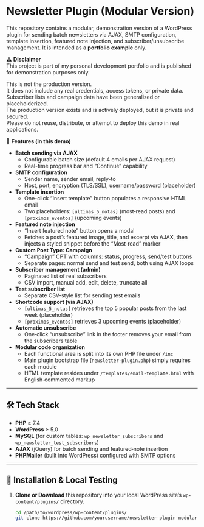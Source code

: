 # Newsletter Plugin (Modular Version)

This repository contains a modular, demonstration version of a WordPress plugin for sending batch newsletters via AJAX, SMTP configuration, template insertion, featured note injection, and subscriber/unsubscribe management. It is intended as a **portfolio example** only.

⚠️ **Disclaimer**  
This project is part of my personal development portfolio and is published for demonstration purposes only.

This is not the production version.  
It does not include any real credentials, access tokens, or private data.  
Subscriber lists and campaign data have been generalized or placeholderized.  
The production version exists and is actively deployed, but it is private and secured.  
Please do not reuse, distribute, or attempt to deploy this demo in real applications.

🚀 **Features (in this demo)**  
- **Batch sending via AJAX**  
  - Configurable batch size (default 4 emails per AJAX request)  
  - Real-time progress bar and “Continue” capability  
- **SMTP configuration**  
  - Sender name, sender email, reply-to  
  - Host, port, encryption (TLS/SSL), username/password (placeholder)  
- **Template insertion**  
  - One-click “Insert template” button populates a responsive HTML email  
  - Two placeholders: `[ultimas_5_notas]` (most‐read posts) and `[proximos_eventos]` (upcoming events)  
- **Featured note injection**  
  - “Insert featured note” button opens a modal  
  - Fetches a post’s featured image, title, and excerpt via AJAX, then injects a styled snippet before the “Most‐read” marker  
- **Custom Post Type: Campaign**  
  - “Campaign” CPT with columns: status, progress, send/test buttons  
  - Separate pages: normal send and test send, both using AJAX loops  
- **Subscriber management (admin)**  
  - Paginated list of real subscribers  
  - CSV import, manual add, edit, delete, truncate all  
- **Test subscriber list**  
  - Separate CSV‐style list for sending test emails  
- **Shortcode support (via AJAX)**  
  - `[ultimas_5_notas]` retrieves the top 5 popular posts from the last week (placeholder)  
  - `[proximos_eventos]` retrieves 3 upcoming events (placeholder)  
- **Automatic unsubscribe**  
  - One‐click “unsubscribe” link in the footer removes your email from the subscribers table  
- **Modular code organization**  
  - Each functional area is split into its own PHP file under `/inc`  
  - Main plugin bootstrap file (`newsletter-plugin.php`) simply requires each module  
  - HTML template resides under `/templates/email-template.html` with English‐commented markup  

---

## 🛠 Tech Stack
- **PHP** ≥ 7.4  
- **WordPress** ≥ 5.0  
- **MySQL** (for custom tables: `wp_newsletter_subscribers` and `wp_newsletter_test_subscribers`)  
- **AJAX** (jQuery) for batch sending and featured‐note insertion  
- **PHPMailer** (built into WordPress) configured with SMTP options  

---

## 🧪 Installation & Local Testing

1. **Clone or Download** this repository into your local WordPress site’s `wp-content/plugins/` directory.  
   ```bash
   cd /path/to/wordpress/wp-content/plugins/
   git clone https://github.com/yourusername/newsletter-plugin-modular.git